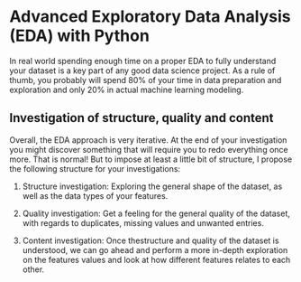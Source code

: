 # Advanced Exploratory Data Analysis (EDA) with Python

In real world spending enough time on a proper EDA to fully understand your dataset is a key part of any good data science project. As a rule of thumb, you probably will spend 80% of your time in data preparation and exploration and only 20% in actual machine learning modeling.

## Investigation of structure, quality and content

Overall, the EDA approach is very iterative. At the end of your investigation you might discover something that will require you to redo everything once more. That is normal! But to impose at least a little bit of structure, I propose the following structure for your investigations:

1. Structure investigation: Exploring the general shape of the dataset, as well as the data types of your features.

2. Quality investigation: Get a feeling for the general quality of the dataset, with regards to duplicates, missing values and unwanted entries.

3. Content investigation: Once thestructure and quality of the dataset is understood, we can go ahead and perform a more in-depth exploration on the features values and look at how different features relates to each other.
